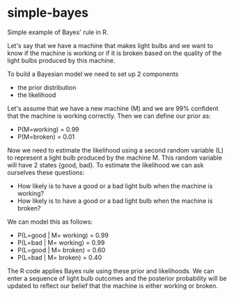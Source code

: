 # simple-bayes

Simple example of Bayes' rule in R.

Let's say that we have a machine that makes light bulbs and we want to know if the machine is working or if it is broken based on the quality of the light bulbs produced by this machine.

To build a Bayesian model we need to set up 2 components
- the prior distribution
- the likelihood

Let's assume that we have a new machine (M) and we are 99% confident that the machine is working correctly. Then we can define our prior as:

- P(M=working) = 0.99
- P(M=broken) = 0.01

Now we need to estimate the likelihood using a second random variable (L) to represent a light bulb produced by the machine M.
This random variable will have 2 states {good, bad}. To estimate the likelihood we can ask ourselves these questions:

- How likely is to have a good or a bad light bulb when the machine is working?
- How likely is to have a good or a bad light bulb when the machine is broken?

We can model this as follows:

- P(L=good | M= working) = 0.99
- P(L=bad | M= working) = 0.99
- P(L=good | M= broken) = 0.60
- P(L=bad | M= broken) = 0.40

The R code applies Bayes rule using these prior and likelihoods. We can enter a sequence of light bulb outcomes and the posterior probability will be updated to reflect our belief that the machine is either working or broken.


